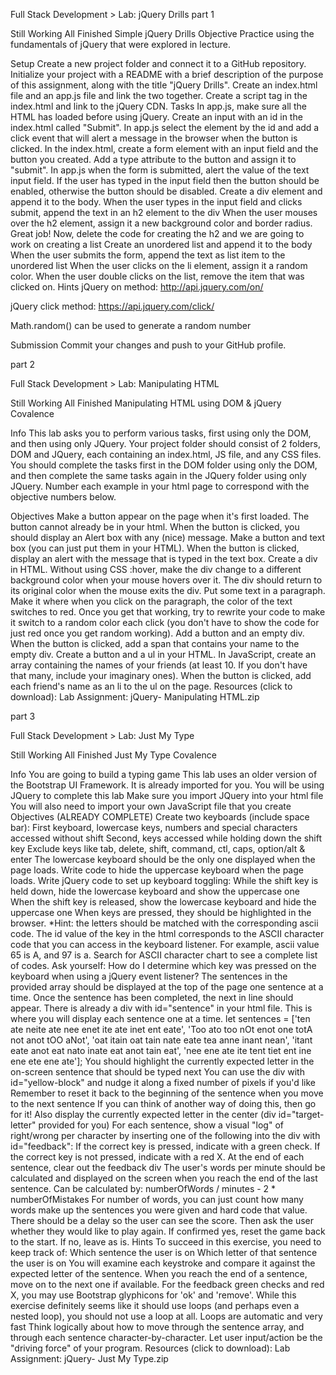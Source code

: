 Full Stack Development > Lab: jQuery Drills part 1

Still Working  All Finished
Simple jQuery Drills
Objective
Practice using the fundamentals of jQuery that were explored in lecture.

Setup
Create a new project folder and connect it to a GitHub repository. Initialize your project with a README with a brief description of the purpose of this assignment, along with the title "jQuery Drills".
Create an index.html file and an app.js file and link the two together.
Create a script tag in the index.html and link to the jQuery CDN.
Tasks
In app.js, make sure all the HTML has loaded before using jQuery.
Create an input with an id in the index.html called "Submit".
In app.js select the element by the id and add a click event that will alert a message in the browser when the button is clicked.
In the index.html, create a form element with an input field and the button you created. Add a type attribute to the button and assign it to "submit".
In app.js when the form is submitted, alert the value of the text input field.
If the user has typed in the input field then the button should be enabled, otherwise the button should be disabled.
Create a div element and append it to the body.
When the user types in the input field and clicks submit, append the text in an h2 element to the div
When the user mouses over the h2 element, assign it a new background color and border radius.
Great job! Now, delete the code for creating the h2 and we are going to work on creating a list
Create an unordered list and append it to the body
When the user submits the form, append the text as list item to the unordered list
When the user clicks on the li element, assign it a random color.
When the user double clicks on the list, remove the item that was clicked on.
Hints
jQuery on method: http://api.jquery.com/on/

jQuery click method: https://api.jquery.com/click/

Math.random() can be used to generate a random number

Submission
Commit your changes and push to your GitHub profile.

part 2

Full Stack Development > Lab: Manipulating HTML

Still Working  All Finished
Manipulating HTML using DOM & jQuery
Covalence

Info
This lab asks you to perform various tasks, first using only the DOM, and then using only JQuery.
Your project folder should consist of 2 folders, DOM and JQuery, each containing an index.html, JS file, and any CSS files.
You should complete the tasks first in the DOM folder using only the DOM, and then complete the same tasks again in the JQuery folder using only JQuery.
Number each example in your html page to correspond with the objective numbers below.

Objectives
Make a button appear on the page when it's first loaded. The button cannot already be in your html. When the button is clicked, you should display an Alert box with any (nice) message.
Make a button and text box (you can just put them in your HTML). When the button is clicked, display an alert with the message that is typed in the text box.
Create a div in HTML. Without using CSS :hover, make the div change to a different background color when your mouse hovers over it. The div should return to its original color when the mouse exits the div.
Put some text in a paragraph. Make it where when you click on the paragraph, the color of the text switches to red. Once you get that working, try to rewrite your code to make it switch to a random color each click (you don't have to show the code for just red once you get random working).
Add a button and an empty div. When the button is clicked, add a span that contains your name to the empty div.
Create a button and a ul in your HTML. In JavaScript, create an array containing the names of your friends (at least 10. If you don't have that many, include your imaginary ones). When the button is clicked, add each friend's name as an li to the ul on the page.
Resources (click to download):
Lab Assignment: jQuery- Manipulating HTML.zip


part 3

Full Stack Development > Lab: Just My Type

Still Working  All Finished
Just My Type
Covalence

Info
You are going to build a typing game
This lab uses an older version of the Bootstrap UI Framework. It is already imported for you.
You will be using JQuery to complete this lab
Make sure you import JQuery into your html file
You will also need to import your own JavaScript file that you create
Objectives
(ALREADY COMPLETE) Create two keyboards (include space bar):
First keyboard, lowercase keys, numbers and special characters accessed without shift
Second, keys accessed while holding down the shift key
Exclude keys like tab, delete, shift, command, ctl, caps, option/alt & enter
The lowercase keyboard should be the only one displayed when the page loads. Write code to hide the uppercase keyboard when the page loads.
Write jQuery code to set up keyboard toggling:
While the shift key is held down, hide the lowercase keyboard and show the uppercase one
When the shift key is released, show the lowercase keyboard and hide the uppercase one
When keys are pressed, they should be highlighted in the browser.
*Hint: the letters should be matched with the corresponding ascii code. The id value of the key in the html corresponds to the ASCII character code that you can access in the keyboard listener. For example, ascii value 65 is A, and 97 is a. Search for ASCII character chart to see a complete list of codes. Ask yourself: How do I determine which key was pressed on the keyboard when using a jQuery event listener?
The sentences in the provided array should be displayed at the top of the page one sentence at a time. Once the sentence has been completed, the next in line should appear. There is already a div with id="sentence" in your html file. This is where you will display each sentence one at a time.
let sentences = ['ten ate neite ate nee enet ite ate inet ent eate', 'Too ato too nOt enot one totA not anot tOO aNot', 'oat itain oat tain nate eate tea anne inant nean', 'itant eate anot eat nato inate eat anot tain eat', 'nee ene ate ite tent tiet ent ine ene ete ene ate'];
You should highlight the currently expected letter in the on-screen sentence that should be typed next
You can use the div with id="yellow-block" and nudge it along a fixed number of pixels if you'd like
Remember to reset it back to the beginning of the sentence when you move to the next sentence
If you can think of another way of doing this, then go for it!
Also display the currently expected letter in the center (div id="target-letter" provided for you)
For each sentence, show a visual "log" of right/wrong per character by inserting one of the following into the div with id="feedback":
If the correct key is pressed, indicate with a green check.
If the correct key is not pressed, indicate with a red X.
At the end of each sentence, clear out the feedback div
The user's words per minute should be calculated and displayed on the screen when you reach the end of the last sentence.
Can be calculated by: numberOfWords / minutes - 2 * numberOfMistakes
For number of words, you can just count how many words make up the sentences you were given and hard code that value.
There should be a delay so the user can see the score. Then ask the user whether they would like to play again.
If confirmed yes, reset the game back to the start.
If no, leave as is.
Hints
To succeed in this exercise, you need to keep track of:
Which sentence the user is on
Which letter of that sentence the user is on
You will examine each keystroke and compare it against the expected letter of the sentence. When you reach the end of a sentence, move on to the next one if available.
For the feedback green checks and red X, you may use Bootstrap glyphicons for 'ok' and 'remove'.
While this exercise definitely seems like it should use loops (and perhaps even a nested loop), you should not use a loop at all.
Loops are automatic and very fast
Think logically about how to move through the sentence array, and through each sentence character-by-character.
Let user input/action be the "driving force" of your program.
Resources (click to download):
Lab Assignment: jQuery- Just My Type.zip